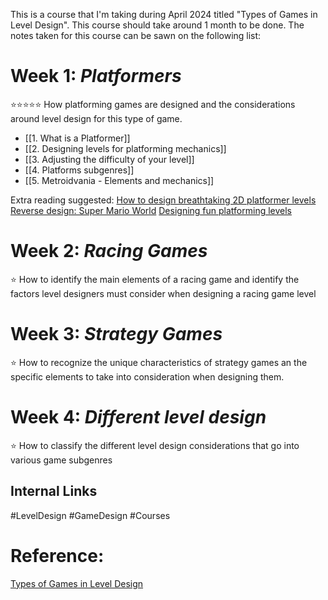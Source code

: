 This is a course that I'm taking during April 2024 titled "Types of Games in Level Design". This course should take around 1 month to be done. The notes taken for this course can be sawn on the following list:

# Week 1: *Platformers*
⭐⭐⭐⭐⭐
How platforming games are designed and the considerations around level design for this type of game.

- [[1. What is a Platformer]]
- [[2. Designing levels for platforming mechanics]]
- [[3. Adjusting the difficulty of your level]]
- [[4. Platforms subgenres]]
- [[5. Metroidvania - Elements and mechanics]]

Extra reading suggested:
[How to design breathtaking 2D platformer levels](https://eledris.com/design-2d-platformer-levels/)
[Reverse design: Super Mario World](https://thegamedesignforum.com/features/RD_SMW_1.html)
[Designing fun platforming levels](https://developer.amazon.com/apps-and-games/blogs/2017/12/platforming-level-design-tips)

# Week 2: *Racing Games*
⭐
How to identify the main elements of a racing game and identify the factors level designers must consider when designing a racing game level


# Week 3: *Strategy Games*
⭐
How to recognize the unique characteristics of strategy games an the specific elements to take into consideration when designing them.


# Week 4: *Different level design*
⭐
How to classify the different level design considerations that go into various game subgenres


## Internal Links
#LevelDesign #GameDesign #Courses 

# Reference:
[Types of Games in Level Design](https://learning.edx.org/course/course-v1:LCIEducation+130.2x+3T2023/home)
